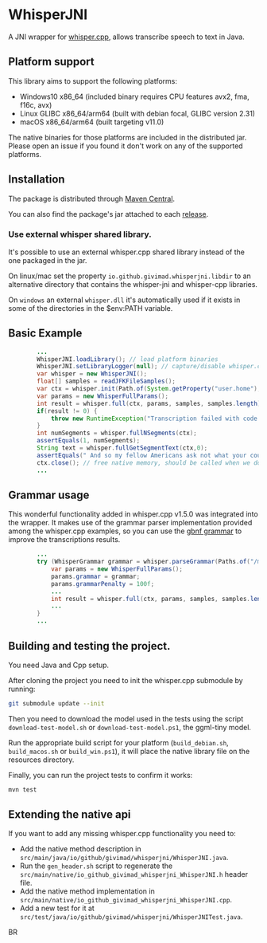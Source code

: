 # WhisperJNI

A JNI wrapper for [whisper.cpp](https://github.com/ggerganov/whisper.cpp), allows transcribe speech to text in Java.

## Platform support

This library aims to support the following platforms:

* Windows10 x86_64 (included binary requires CPU features avx2, fma, f16c, avx)
* Linux GLIBC x86_64/arm64 (built with debian focal, GLIBC version 2.31)
* macOS x86_64/arm64 (built targeting v11.0)

The native binaries for those platforms are included in the distributed jar.
Please open an issue if you found it don't work on any of the supported platforms.

## Installation

The package is distributed through [Maven Central](https://central.sonatype.com/artifact/io.github.givimad/whisper-jni).

You can also find the package's jar attached to each [release](https://github.com/GiviMAD/whisper-jni/releases).

### Use external whisper shared library.

It's possible to use an external whisper.cpp shared library instead of the one packaged in the jar.

On linux/mac set the property `io.github.givimad.whisperjni.libdir` to an alternative directory that contains the whisper-jni and whisper-cpp libraries.

On `windows` an external `whisper.dll` it's automatically used if it exists in some of the directories in the $env:PATH variable.

## Basic Example

```java
        ...
        WhisperJNI.loadLibrary(); // load platform binaries
        WhisperJNI.setLibraryLogger(null); // capture/disable whisper.cpp log
        var whisper = new WhisperJNI();
        float[] samples = readJFKFileSamples();
        var ctx = whisper.init(Path.of(System.getProperty("user.home"), 'ggml-tiny.bin'));
        var params = new WhisperFullParams();
        int result = whisper.full(ctx, params, samples, samples.length);
        if(result != 0) {
            throw new RuntimeException("Transcription failed with code " + result);
        }
        int numSegments = whisper.fullNSegments(ctx);
        assertEquals(1, numSegments);
        String text = whisper.fullGetSegmentText(ctx,0);
        assertEquals(" And so my fellow Americans ask not what your country can do for you ask what you can do for your country.", text);
        ctx.close(); // free native memory, should be called when we don't need the context anymore.
        ...
```

## Grammar usage

This wonderful functionality added in whisper.cpp v1.5.0 was integrated into the wrapper.
It makes use of the grammar parser implementation provided among the whisper.cpp examples,
so you can use the [gbnf grammar](https://github.com/ggerganov/whisper.cpp/blob/master/grammars/) to improve the transcriptions results.
```java
        ...
        try (WhisperGrammar grammar = whisper.parseGrammar(Paths.of("/my_grammar.gbnf"))) {
            var params = new WhisperFullParams();
            params.grammar = grammar;
            params.grammarPenalty = 100f;
            ...
            int result = whisper.full(ctx, params, samples, samples.length);
            ...
        }
        ...
```
## Building and testing the project.

You need Java and Cpp setup.

After cloning the project you need to init the whisper.cpp submodule by running:

```sh
git submodule update --init
```

Then you need to download the model used in the tests using the script `download-test-model.sh` or `download-test-model.ps1`, the ggml-tiny model.

Run the appropriate build script for your platform (`build_debian.sh`, `build_macos.sh` or `build_win.ps1`), it will place the native library file on the resources directory.

Finally, you can run the project tests to confirm it works:

```sh
mvn test
```

## Extending the native api

If you want to add any missing whisper.cpp functionality you need to:

* Add the native method description in `src/main/java/io/github/givimad/whisperjni/WhisperJNI.java`.
* Run the `gen_header.sh` script to regenerate the `src/main/native/io_github_givimad_whisperjni_WhisperJNI.h` header file. 
* Add the native method implementation in `src/main/native/io_github_givimad_whisperjni_WhisperJNI.cpp`.
* Add a new test for it at `src/test/java/io/github/givimad/whisperjni/WhisperJNITest.java`.

BR
